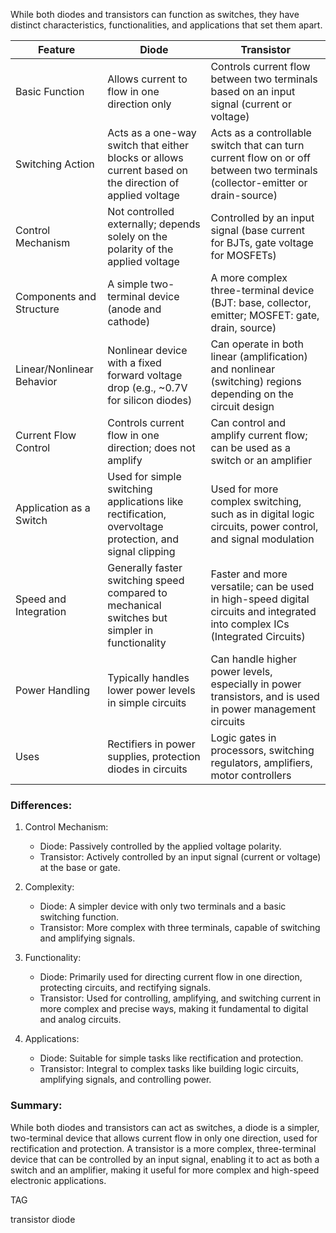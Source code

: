 While both diodes and transistors can function as switches, they have distinct characteristics, functionalities, and applications that set them apart.

| Feature                       | Diode                                           | Transistor                                      |
|-----------------------------------|----------------------------------------------------|----------------------------------------------------|
| Basic Function                | Allows current to flow in one direction only       | Controls current flow between two terminals based on an input signal (current or voltage) |
| Switching Action              | Acts as a one-way switch that either blocks or allows current based on the direction of applied voltage | Acts as a controllable switch that can turn current flow on or off between two terminals (collector-emitter or drain-source) |
| Control Mechanism             | Not controlled externally; depends solely on the polarity of the applied voltage | Controlled by an input signal (base current for BJTs, gate voltage for MOSFETs) |
| Components and Structure      | A simple two-terminal device (anode and cathode)   | A more complex three-terminal device (BJT: base, collector, emitter; MOSFET: gate, drain, source) |
| Linear/Nonlinear Behavior     | Nonlinear device with a fixed forward voltage drop (e.g., ~0.7V for silicon diodes) | Can operate in both linear (amplification) and nonlinear (switching) regions depending on the circuit design |
| Current Flow Control          | Controls current flow in one direction; does not amplify | Can control and amplify current flow; can be used as a switch or an amplifier |
| Application as a Switch       | Used for simple switching applications like rectification, overvoltage protection, and signal clipping | Used for more complex switching, such as in digital logic circuits, power control, and signal modulation |
| Speed and Integration         | Generally faster switching speed compared to mechanical switches but simpler in functionality | Faster and more versatile; can be used in high-speed digital circuits and integrated into complex ICs (Integrated Circuits) |
| Power Handling                | Typically handles lower power levels in simple circuits | Can handle higher power levels, especially in power transistors, and is used in power management circuits |
| Uses               | Rectifiers in power supplies, protection diodes in circuits | Logic gates in processors, switching regulators, amplifiers, motor controllers |

### Differences:

1. Control Mechanism:

   - Diode: Passively controlled by the applied voltage polarity.
   - Transistor: Actively controlled by an input signal (current or voltage) at the base or gate.

2. Complexity:

   - Diode: A simpler device with only two terminals and a basic switching function.
   - Transistor: More complex with three terminals, capable of switching and amplifying signals.

3. Functionality:

   - Diode: Primarily used for directing current flow in one direction, protecting circuits, and rectifying signals.
   - Transistor: Used for controlling, amplifying, and switching current in more complex and precise ways, making it fundamental to digital and analog circuits.

4. Applications:

   - Diode: Suitable for simple tasks like rectification and protection.
   - Transistor: Integral to complex tasks like building logic circuits, amplifying signals, and controlling power.

### Summary:

While both diodes and transistors can act as switches, a diode is a simpler, two-terminal device that allows current flow in only one direction, used for rectification and protection. A transistor is a more complex, three-terminal device that can be controlled by an input signal, enabling it to act as both a switch and an amplifier, making it useful for more complex and high-speed electronic applications.

TAG

transistor
diode
